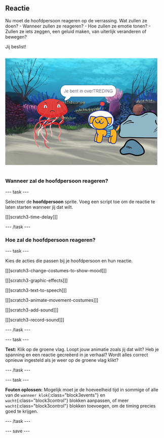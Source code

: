 ## Reactie

<div style="display: flex; flex-wrap: wrap">
<div style="flex-basis: 200px; flex-grow: 1; margin-right: 15px;">
Nu moet de hoofdpersoon reageren op de verrassing. Wat zullen ze doen? 
- Wanneer zullen ze reageren?
- Hoe zullen ze emotie tonen? 
- Zullen ze iets zeggen, een geluid maken, van uiterlijk veranderen of bewegen? 

Jij beslist!
</div>
<div>

![Het 'Overtreder'-project dat de reactie op de verrassing laat zien.](images/tresspass.png)

</div>
</div>

### Wanneer zal de hoofdpersoon reageren?

--- task ---

Selecteer de **hoofdpersoon** sprite. Voeg een script toe om de reactie te laten starten wanneer jij dat wilt.

[[[scratch3-time-delay]]]

--- /task ---

### Hoe zal de hoofdpersoon reageren?

--- task ---

Kies de acties die passen bij je hoofdpersoon en hun reactie.

[[[scratch3-change-costumes-to-show-mood]]]

[[[scratch3-graphic-effects]]]

[[[scratch3-text-to-speech]]]

[[[scratch3-animate-movement-costumes]]]

[[[scratch3-add-sound]]]

[[[scratch3-record-sound]]]

--- /task ---

--- task ---

**Test:** Klik op de groene vlag. Loopt jouw animatie zoals jij dat wilt? Heb je spanning en een reactie gecreëerd in je verhaal? Wordt alles correct opnieuw ingesteld als je weer op de groene vlag klikt?

--- /task ---

--- task ---

**Fouten oplossen:** Mogelijk moet je de hoeveelheid tijd in sommige of alle van de `wanneer klok`{:class="block3events"} en `wacht`{:class="block3control"} blokken aanpassen, of meer `wacht`{:class="block3control"} blokken toevoegen, om de timing precies goed te krijgen.

--- /task ---

--- save ---
